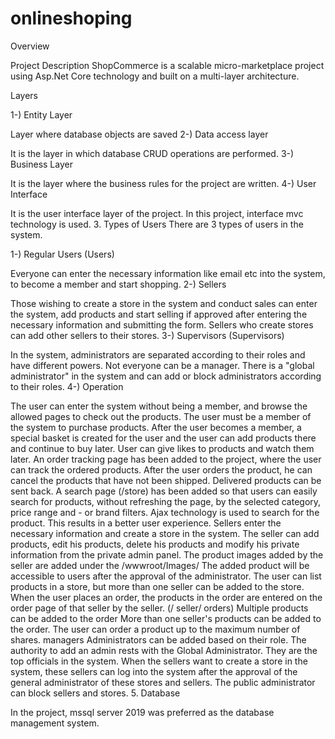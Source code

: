 # onlineshoping
Overview

Project Description
ShopCommerce is a scalable micro-marketplace project using Asp.Net Core technology and built on a multi-layer architecture.

Layers

1-) Entity Layer

Layer where database objects are saved
2-) Data access layer

It is the layer in which database CRUD operations are performed.
3-) Business Layer

It is the layer where the business rules for the project are written.
4-) User Interface

It is the user interface layer of the project.
In this project, interface mvc technology is used.
3. Types of Users There are 3 types of users in the system.

1-) Regular Users (Users)

Everyone can enter the necessary information like email etc into the system, to become a member and start shopping.
2-) Sellers

Those wishing to create a store in the system and conduct sales can enter the system, add products and start selling if approved after entering the necessary information and submitting the form.
Sellers who create stores can add other sellers to their stores.
3-) Supervisors (Supervisors)

In the system, administrators are separated according to their roles and have different powers. Not everyone can be a manager. There is a "global administrator" in the system and can add or block administrators according to their roles.
4-) Operation

The user can enter the system without being a member, and browse the allowed pages to check out the products.
The user must be a member of the system to purchase products.
After the user becomes a member, a special basket is created for the user and the user can add products there and continue to buy later.
User can give likes to products and watch them later.
An order tracking page has been added to the project, where the user can track the ordered products.
After the user orders the product, he can cancel the products that have not been shipped. Delivered products can be sent back.
A search page (/store) has been added so that users can easily search for products, without refreshing the page, by the selected category, price range and - or brand filters.
Ajax technology is used to search for the product. This results in a better user experience.
Sellers enter the necessary information and create a store in the system.
The seller can add products, edit his products, delete his products and modify his private information from the private admin panel.
The product images added by the seller are added under the /wwwroot/Images/
The added product will be accessible to users after the approval of the administrator.
The user can list products in a store, but more than one seller can be added to the store.
When the user places an order, the products in the order are entered on the order page of that seller by the seller. (/ seller/ orders)
Multiple products can be added to the order
More than one seller's products can be added to the order.
The user can order a product up to the maximum number of shares.
managers
Administrators can be added based on their role.
The authority to add an admin rests with the Global Administrator.
They are the top officials in the system.
When the sellers want to create a store in the system, these sellers can log into the system after the approval of the general administrator of these stores and sellers.
The public administrator can block sellers and stores.
5. Database

In the project, mssql server 2019 was preferred as the database management system.
